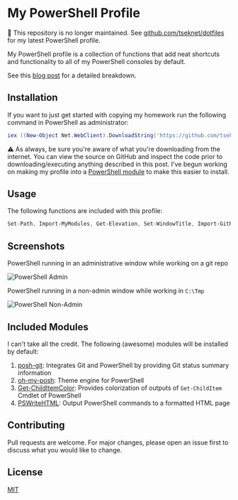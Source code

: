 # My PowerShell Profile

🚨 This repository is no longer maintained. See [github.com/tseknet/dotfiles](https://github.com/tseknet/dotfiles) for my latest PowerShell profile.

My PowerShell profile is a collection of functions that add neat shortcuts and
functionality to all of my PowerShell consoles by default.

See this [blog post](https://tseknet.com/blog/psprofile) for a detailed breakdown.

## Installation

If you want to just get started with copying my homework run the following command in
PowerShell as administrator:

```powershell
iex ((New-Object Net.WebClient).DownloadString('https://github.com/tseknet/PowerShell-Profile/raw/master/install.ps1'))
```

⚠ As always, be sure you're aware of what you're downloading from the internet. You can view the source on GitHub and inspect the code prior to
downloading/executing anything described in this post. I've begun working on making my profile into a [PowerShell module](https://github.com/tseknet/tsekprofile) to make this easier to install.

## Usage

The following functions are included with this profile:

```powershell
Set-Path, Import-MyModules, Get-Elevation, Set-WindowTitle, Import-GitRepo, Install-Fonts, Copy-LastCommand, Edit-Profile, Open-HistoryFile, Get-FileHash256, Get-ExportedFunctions
```

## Screenshots

PowerShell running in an administrative window while working on a git repo

![PowerShell Admin](Admin_Git.png)

PowerShell running in a non-admin window while working in `C:\Tmp`

![PowerShell Non-Admin](Non-Admin.png)

## Included Modules

I can't take all the credit. The following (awesome) modules will be installed
by default:

1. [posh-git](https://github.com/dahlbyk/posh-git): Integrates Git and
   PowerShell by providing Git status summary information
1. [oh-my-posh](https://github.com/JanDeDobbeleer/oh-my-posh): Theme engine for
   PowerShell
1. [Get-ChildItemColor](https://github.com/joonro/Get-ChildItemColor): Provides
   colorization of outputs of `Get-ChildItem` Cmdlet of PowerShell
1. [PSWriteHTML](https://github.com/EvotecIT/PSWriteHTML): Output PowerShell
   commands to a formatted HTML page

## Contributing
Pull requests are welcome. For major changes, please open an issue first to discuss what you would like to change.

## License
[MIT](https://choosealicense.com/licenses/mit/)
